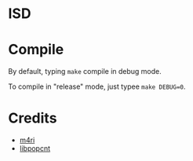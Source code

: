 # ISD


# Compile

By default, typing `make` compile in debug mode.

To compile in "release" mode, just typee `make DEBUG=0`.

# Credits

* [m4ri](https://bitbucket.org/malb/m4ri/src/master/)
* [libpopcnt](https://github.com/kimwalisch/libpopcnt)


